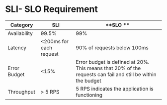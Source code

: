 # SLI- SLO Requirement

| **Category** | **SLI**                 | **SLO **                                                                                                     |
|--------------|-------------------------|--------------------------------------------------------------------------------------------------------------|
| Availability | 99.5%                   | 99%                                                                                                          |       
| Latency      | <200ms for each request | 90% of requests below 100ms                                                                                  |    
| Error Budget | <15%                    | Error budget is defined at 20%. This means that 20% of the requests can fail and still be within the budget  |     
| Throughput   | > 5 RPS                 | 5 RPS indicates the application is functioning                                                               |    
